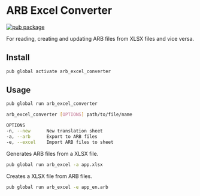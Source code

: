 # ARB Excel Converter
[![pub package](https://img.shields.io/pub/v/arb_excel_converter.svg)](https://pub.dev/packages/arb_excel_converter)

For reading, creating and updating ARB files from XLSX files and vice versa.

## Install

```bash
pub global activate arb_excel_converter
```

## Usage

```bash
pub global run arb_excel_converter

arb_excel_converter [OPTIONS] path/to/file/name

OPTIONS
-n, --new      New translation sheet
-a, --arb      Export to ARB files
-e, --excel    Import ARB files to sheet
```

Generates ARB files from a XLSX file.

```bash
pub global run arb_excel -a app.xlsx
```

Creates a XLSX file from ARB files.

```bash
pub global run arb_excel -e app_en.arb
```
